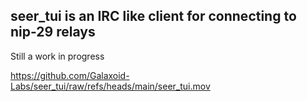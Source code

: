 ## seer_tui is an IRC like client for connecting to nip-29 relays

Still a work in progress

https://github.com/Galaxoid-Labs/seer_tui/raw/refs/heads/main/seer_tui.mov